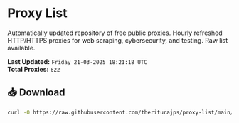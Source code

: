 # Proxy List

Automatically updated repository of free public proxies. Hourly refreshed HTTP/HTTPS proxies for web scraping, cybersecurity, and testing. Raw list available.

**Last Updated:** `Friday 21-03-2025 18:21:18 UTC`  
**Total Proxies:** `622`

## 📥 Download
```bash
curl -O https://raw.githubusercontent.com/theriturajps/proxy-list/main/proxies.txt
